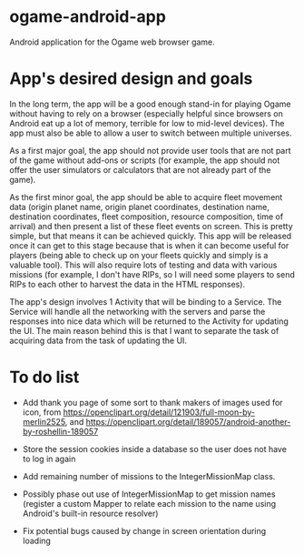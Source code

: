 ogame-android-app
=================

Android application for the Ogame web browser game.

App's desired design and goals
==============================

In the long term, the app will be a good enough stand-in for playing Ogame without having
to rely on a browser (especially helpful since browsers on Android eat up a lot of memory,
terrible for low to mid-level devices). The app must also be able to allow a user to
switch between multiple universes.

As a first major goal, the app should not provide user
tools that are not part of the game without add-ons or scripts (for example, the app should
not offer the user simulators or calculators that are not already part of the game).

As the first minor goal, the app should be able to acquire fleet movement data
(origin planet name, origin planet coordinates, destination name, destination coordinates,
fleet composition, resource composition, time of arrival) and then present a list of
these fleet events on screen. This is pretty simple, but that means it can be achieved
quickly. This app will be released once it can get to this stage because that
is when it can become useful for players (being able to check up on your fleets
quickly and simply is a valuable tool). This will also require lots of testing and
data with various missions (for example, I don't have RIPs, so I will need some players
to send RIPs to each other to harvest the data in the HTML responses).

The app's design involves 1 Activity that will be binding to a Service. The Service will
handle all the networking with the servers and parse the responses into nice data which
will be returned to the Activity for updating the UI. The main reason behind this is that
I want to separate the task of acquiring data from the task of updating the UI.

To do list
==========

- Add thank you page of some sort to thank makers of images used for icon, from
https://openclipart.org/detail/121903/full-moon-by-merlin2525, and
https://openclipart.org/detail/189057/android-another-by-roshellin-189057

- Store the session cookies inside a database so the user does not have to log in again

- Add remaining number of missions to the IntegerMissionMap class.

- Possibly phase out use of IntegerMissionMap to get mission names (register a custom Mapper
to relate each mission to the name using Android's built-in resource resolver)

- Fix potential bugs caused by change in screen orientation during loading
